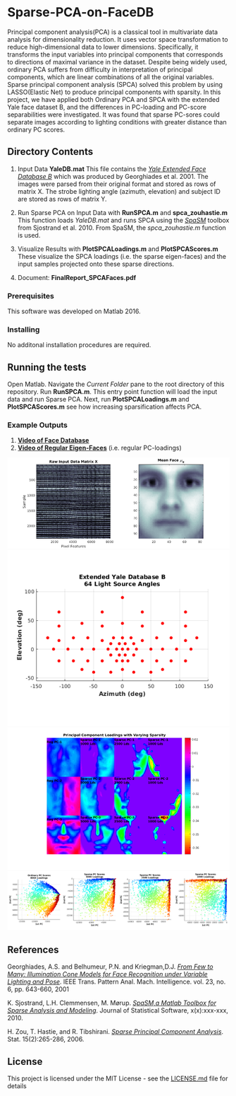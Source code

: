 # Sparse-PCA-on-FaceDB
Principal component analysis(PCA) is a classical tool in multivariate data analysis for dimensionality reduction. It
uses vector space transformation to reduce high-dimensional data to lower dimensions. Specifically, it transforms
the input variables into principal components that corresponds to directions of maximal variance in the dataset.
Despite being widely used, ordinary PCA suffers from difficulty in interpretation of principal components, which
are linear combinations of all the original variables. Sparse principal component analysis (SPCA) solved this
problem by using LASSO(Elastic Net) to produce principal components with sparsity. In this project, we have
applied both Ordinary PCA and SPCA with the extended Yale face dataset B, and the differences in PC-loading
and PC-score separabilities were investigated. It was found that sparse PC-sores could separate images
according to lighting conditions with greater distance than ordinary PC scores.

## Directory Contents
1. Input Data **YaleDB.mat**
This file contains the [*Yale Extended Face Database B*](https://computervisiononline.com/dataset/1105138686) which was produced by Georghiades et al. 2001.
The images were parsed from their original format and stored as rows of matrix X.
The strobe lighting angle (azimuth, elevation) and subject ID are stored as rows of matrix Y.

2. Run Sparse PCA on Input Data with **RunSPCA.m** and **spca_zouhastie.m**
This function loads *YaleDB.mat* and runs SPCA using the [*SpaSM*](https://www.jstatsoft.org/article/view/v084i10) toolbox from Sjostrand et al. 2010. From SpaSM, the *spca_zouhastie.m* function is used.

3. Visualize Results with **PlotSPCALoadings.m** and **PlotSPCAScores.m**
These visualize the SPCA loadings (i.e. the sparse eigen-faces) and the input samples projected onto these sparse directions.

4. Document: **FinalReport_SPCAFaces.pdf**

### Prerequisites

This software was developed on Matlab 2016.

### Installing
No additonal installation procedures are required.

## Running the tests

Open Matlab. 
Navigate the *Current Folder* pane to the root directory of this repository. 
Run **RunSPCA.m**.
This entry point function will load the input data and run Sparse PCA.
Next, run **PlotSPCALoadings.m** and **PlotSPCAScores.m** see how increasing sparsification affects PCA.

### Example Outputs
1. [**Video of Face Database**](https://www.youtube.com/watch?v=lRHfnbt3Jrc&list=PL9IYlUueNFobHMxW0egfu8OtYBQvWQMW9)
2. [**Video of Regular Eigen-Faces**](https://www.youtube.com/watch?v=298i8syG_b0&list=PL9IYlUueNFobHMxW0egfu8OtYBQvWQMW9&index=2) (i.e. regular PC-loadings)

![](./Figures/InputDataMatrix.png)
![](./Figures/LightSourceAngles.png)
![](./Figures/SPCALoadings.png)
![](./Figures/SPCAScores_Az.png)



## References

Georghiades, A.S. and Belhumeur, P.N. and Kriegman,D.J. 
[*From Few to Many: Illumination Cone Models for Face Recognition under Variable Lighting and Pose*](https://ieeexplore.ieee.org/document/927464).
IEEE Trans. Pattern Anal. Mach. Intelligence. vol. 23,
no. 6, pp. 643-660, 2001

K. Sjostrand, L.H. Clemmensen, M. Mørup. [*SpaSM,a Matlab Toolbox for Sparse Analysis and Modeling*](https://www.jstatsoft.org/article/view/v084i10).
Journal of Statistical Software, x(x):xxx-xxx, 2010.

H. Zou, T. Hastie, and R. Tibshirani. 
[*Sparse Principal Component Analysis*](https://web.stanford.edu/~hastie/Papers/spc_jcgs.pdf).
Stat. 15(2):265-286, 2006.

## License

This project is licensed under the MIT License - see the [LICENSE.md](LICENSE.md) file for details


